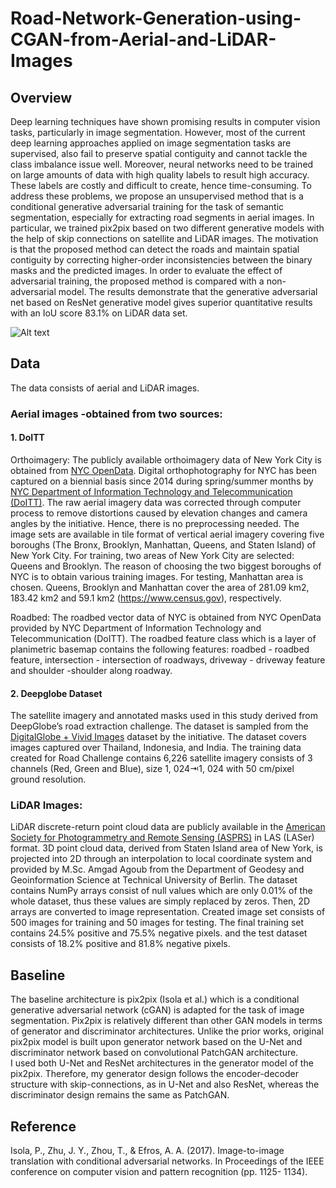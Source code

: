 # Road-Network-Generation-using-CGAN-from-Aerial-and-LiDAR-Images
## Overview
Deep learning techniques have shown promising results in computer vision tasks, particularly in image segmentation. 
However, most of the current deep learning approaches applied on image segmentation tasks are supervised, also fail 
to preserve spatial contiguity and cannot tackle the class imbalance issue well. Moreover, neural networks need to be 
trained on large amounts of data with high quality labels to result high accuracy. These labels are costly and difficult 
to create, hence time-consuming. To address these problems, we propose an unsupervised method that is a conditional 
generative adversarial training for the task of semantic segmentation, especially for extracting road segments in aerial images. 
In particular, we trained pix2pix based on two different generative models with the help of skip connections on satellite and LiDAR images. 
The motivation is that the proposed method can detect the roads and maintain spatial contiguity by correcting higher-order inconsistencies 
between the binary masks and the predicted images. In order to evaluate the effect of adversarial training, the proposed method is compared 
with a non-adversarial model. The results demonstrate that the generative adversarial net based on ResNet generative model gives superior 
quantitative results with an IoU score 83.1% on LiDAR data set.

![Alt text](relative%20file:///Users/serra/Downloads/kisisel_2024/MSc_Thesis/illustrations/proposed_model_illustration_cgan.jpg?raw=true "Proposed Method")

## Data
The data consists of aerial and LiDAR images.  

### Aerial images -obtained from two sources:

#### 1. DoITT
Orthoimagery: The publicly available orthoimagery data of New York City is obtained from [NYC OpenData](https://opendata.cityofnewyork.us/).
Digital orthophotography for NYC has been captured on a biennial basis since 2014 during spring/summer months by [NYC Department of Information Technology and 
Telecommunication (DoITT)](https://maps.nyc.gov/tiles/). The raw aerial imagery data was corrected through computer process to remove distortions caused by elevation 
changes and camera angles by the initiative. Hence, there is no preprocessing needed. 
The image sets are available in tile format of vertical aerial imagery covering five boroughs (The Bronx, Brooklyn, Manhattan, Queens, 
and Staten Island) of New York City. 
For training, two areas of New York City are selected: Queens and Brooklyn. The reason of choosing the two biggest boroughs of NYC is to obtain various training images. 
For testing, Manhattan area is chosen. Queens, Brooklyn and Manhattan cover the area of 281.09 km2, 183.42 km2 and 59.1 km2 (https://www.census.gov), respectively.

Roadbed: The roadbed vector data of NYC is obtained from NYC OpenData provided by NYC Department of Information Technology and Telecommunication (DoITT). 
The roadbed feature class which is a layer of planimetric basemap contains the following features: roadbed - roadbed feature, intersection - intersection of roadways, 
driveway - driveway feature and shoulder -shoulder along roadway.

#### 2. Deepglobe Dataset
The satellite imagery and annotated masks used in this study derived from DeepGlobe’s road extraction challenge. The dataset is sampled from the [DigitalGlobe + Vivid Images](
https://dg-cmsuploads-production.s3.amazonaws.com/uploads/document/file/2/DGBasemapVividDS1.pdf) dataset by the initiative. The dataset covers images captured over Thailand, 
Indonesia, and India. The training data created for Road Challenge contains 6,226 satellite imagery consists of 3 channels (Red, Green and Blue), size 1, 024⇥1, 024 with 
50 cm/pixel ground resolution.

### LiDAR Images:
LiDAR discrete-return point cloud data are publicly available in the [American Society for Photogrammetry and Remote Sensing (ASPRS)](https://catalog.data.gov) in LAS (LASer)
format. 3D point cloud data, derived from Staten Island area of New York, is projected into 2D through an interpolation to local coordinate system and provided by M.Sc. Amgad Agoub 
from the Department of Geodesy and Geoinformation Science at Technical University of Berlin. The dataset contains NumPy arrays consist of null values which are only 0.01% of the whole
dataset, thus these values are simply replaced by zeros. Then, 2D arrays are converted to image representation. Created image set consists of 500 images for training and 50 images for testing. 
The final training set contains 24.5% positive and 75.5% negative pixels. and the test dataset consists of 18.2% positive and 81.8% negative pixels.

## Baseline
The baseline architecture is pix2pix (Isola et al.) which is a conditional generative adversarial network (cGAN) is adapted for the task of image segmentation. Pix2pix is relatively
different than other GAN models in terms of generator and discriminator architectures. Unlike the prior works, original pix2pix model is built upon generator network based on 
the U-Net and discriminator network based on convolutional PatchGAN architecture.  
I used both U-Net and ResNet architectures in the generator model of the pix2pix. Therefore, my generator design follows the encoder-decoder structure with skip-connections, 
as in U-Net and also ResNet, whereas the discriminator design remains the same as PatchGAN.

## Reference
Isola, P., Zhu, J. Y., Zhou, T., & Efros, A. A. (2017). Image-to-image translation with conditional adversarial networks. In Proceedings of the IEEE conference on computer vision and pattern recognition (pp. 1125- 1134).
